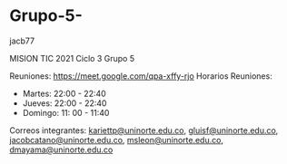 # Grupo-5-

jacb77 



MISION TIC 2021 Ciclo 3 Grupo 5

Reuniones: https://meet.google.com/qpa-xffy-rjo
Horarios Reuniones: 

- Martes: 22:00 - 22:40
- Jueves: 22:00 - 22:40
- Domingo: 11: 00 - 11:40

Correos integrantes: kariettp@uninorte.edu.co, gluisf@uninorte.edu.co, jacobcatano@uninorte.edu.co, msleon@uninorte.edu.co, dmayama@uninorte.edu.co
